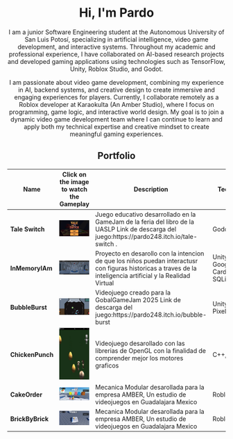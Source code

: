 <div align="center">
<h1 align="center">Hi, I'm Pardo </h1>

I am a junior Software Engineering student at the Autonomous University of San Luis Potosí, specializing in artificial intelligence, video game development, and interactive systems. Throughout my academic and professional experience, I have collaborated on AI-based research projects and developed gaming applications using technologies such as TensorFlow, Unity, Roblox Studio, and Godot.

I am passionate about video game development, combining my experience in AI, backend systems, and creative design to create immersive and engaging experiences for players. Currently, I collaborate remotely as a Roblox developer at Karaokulta (An Amber Studio), where I focus on programming, game logic, and interactive world design. My goal is to join a dynamic video game development team where I can continue to learn and apply both my technical expertise and creative mindset to create meaningful gaming experiences.

<h2>Portfolio</h2>

<table>
  <thead>
    <tr>
      <th>Name</th>
      <th>Click on the image to watch the Gameplay</th>
      <th>Description</th>
      <th>Technologies</th>
    </tr>
  </thead>
  <tbody>
    <tr>
      <td><strong>Tale Switch</strong></td>
      <td>
        <a href="https://youtu.be/mVAwZmjskFs">
          <img src="https://raw.githubusercontent.com/Pardo248/Pardo248/refs/heads/main/Captura%20de%20pantalla%202025-10-27%20005411.png" alt="Tale Switch" width="300">
        </a>
      </td>
      <td>Juego educativo desarrollado en la GameJam de la feria del libro de la UASLP 
          Link de descarga del juego:https://pardo248.itch.io/tale-switch .</td>
      <td>Godot,ItchIO</td>
    </tr>
    <tr>
      <td><strong>InMemoryIAm</strong></td>
      <td>
        <a href="https://youtu.be/WbeHtg-wk0Q">
          <img src="https://raw.githubusercontent.com/Pardo248/Pardo248/refs/heads/main/Images/InMemoryIAm.png" alt="Demo InMemoryIAm" width="300">
        </a>
      </td>
      <td>Proyecto en desarollo con la intencion de que los niños puedan interactusr con figuras historicas a traves de la inteligencia artificial y la Realidad Virtual</td>
      <td>Unity, C# , SDK Google Cardboard, SQLite</td>
    </tr>
    <tr>
      <td><strong>BubbleBurst</strong></td>
      <td>
        <a href="https://youtu.be/5D-DLO553_A">
          <img src="https://github.com/Pardo248/Pardo248/blob/main/Images/BubbleBurst.png?raw=true" alt="BubbleBurst" width="300">
        </a>
      </td>
      <td>Videojuego creado para la GobalGameJam 2025 Link de descarga del juego:https://pardo248.itch.io/bubble-burst </td>
      <td>Unity2D, C# , PixelStudio</td>
    </tr>
    <tr>
      <td><strong>ChickenPunch</strong></td>
      <td>
        <a href="https://youtube.com/shorts/ba1rCN7CXu0?feature=share">
          <img src="https://github.com/Pardo248/Pardo248/blob/main/Images/ChickenPunch.png?raw=true" alt="ChickenPunch" width="300">
        </a>
      </td>
      <td>Videojuego desarollado con las librerias de OpenGL con la finalidad de comprender mejor los motores graficos </td>
      <td>C++, OpenGL</td>
    </tr>
    <tr>
      <td><strong>CakeOrder</strong></td>
      <td>
        <a href="https://youtu.be/hLvPUaT5Wy8">
          <img src="https://github.com/Pardo248/Pardo248/blob/main/Images/CakeOrder.png?raw=true" alt="CakeOrder" width="300">
        </a>
      </td>
      <td>Mecanica Modular desarollada para la empresa AMBER, Un estudio de videojuegos en Guadalajara Mexico</td>
      <td>RobloxStudio,Lua</td>
    </tr>
    <tr>
      <td><strong>BrickByBrick</strong></td>
      <td>
        <a href="https://youtu.be/71keAOepnuQ">
          <img src="https://github.com/Pardo248/Pardo248/blob/main/Images/BrickByBrick.png?raw=true" alt="BrickByBrick" width="300">
        </a>
      </td>
      <td>Mecanica Modular desarollada para la empresa AMBER, Un estudio de videojuegos en Guadalajara Mexico</td>
      <td>RobloxStudio,Lua</td>
    </tr>
  </tbody>
</table>

